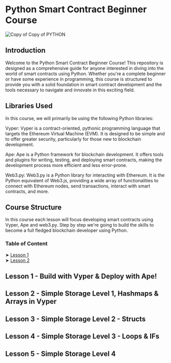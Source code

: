 # Python Smart Contract Beginner Course

![Copy of Copy of PYTHON](https://github.com/razacodespython/Python-Smart-Contract-Beginner-Course/assets/76620622/a277d06c-4ade-4571-8002-22d8c185cab7)

## Introduction
Welcome to the Python Smart Contract Beginner Course! This repository is designed as a comprehensive guide for anyone interested in diving into the world of smart contracts using Python. Whether you're a complete beginner or have some experience in programming, this course is structured to provide you with a solid foundation in smart contract development and the tools necessary to navigate and innovate in this exciting field.

## Libraries Used
In this course, we will primarily be using the following Python libraries:

Vyper: Vyper is a contract-oriented, pythonic programming language that targets the Ethereum Virtual Machine (EVM). It is designed to be simple and to offer greater security, particularly for those new to blockchain development.

Ape: Ape is a Python framework for blockchain development. It offers tools and plugins for writing, testing, and deploying smart contracts, making the development process more efficient and less error-prone.

Web3.py: Web3.py is a Python library for interacting with Ethereum. It is the Python equivalent of Web3.js, providing a wide array of functionalities to connect with Ethereum nodes, send transactions, interact with smart contracts, and more.

## Course Structure
In this course each lesson will focus developing smart contracts using Vyper, Ape and web3.py. Step by step we're going to build the skills to become a full fledged blockchain developer using Python.

### Table of Content
➤ [Lesson 1](https://github.com/razacodespython/Python-Smart-Contract-Beginner-Course/blob/main/README.md#lesson-1---build-with-vyper--deploy-with-ape)  
➤ [Lesson 2](https://github.com/razacodespython/Python-Smart-Contract-Beginner-Course/blob/main/README.md#lesson-2---simple-storage-level-1-hashmaps--arrays-in-vyper)

## Lesson 1 - Build with Vyper & Deploy with Ape!

## Lesson 2 - Simple Storage Level 1, Hashmaps & Arrays in Vyper

## Lesson 3 - Simple Storage Level 2 - Structs

## Lesson 4 - Simple Storage Level 3 - Loops & IFs

## Lesson 5 - Simple Storage Level 4
